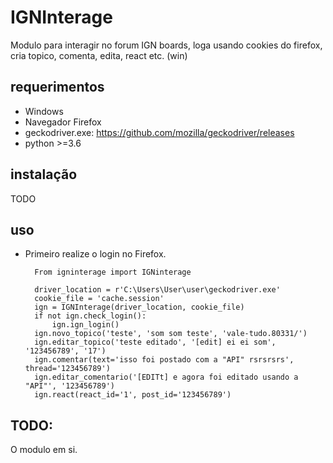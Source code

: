 
# IGNInterage
Modulo para interagir no forum IGN boards, loga usando cookies do firefox, cria topico, comenta, edita, react etc. (win)

## requerimentos
- Windows
- Navegador Firefox
- geckodriver.exe: https://github.com/mozilla/geckodriver/releases
- python >=3.6

## instalação
   TODO

## uso
- Primeiro realize o login no Firefox.

 
        From igninterage import IGNinterage

        driver_location = r'C:\Users\User\user\geckodriver.exe'
        cookie_file = 'cache.session'
        ign = IGNInterage(driver_location, cookie_file)
        if not ign.check_login():
            ign.ign_login()
        ign.novo_topico('teste', 'som som teste', 'vale-tudo.80331/')    
        ign.editar_topico('teste editado', '[edit] ei ei som', '123456789', '17')
        ign.comentar(text='isso foi postado com a "API" rsrsrsrs', thread='123456789')
        ign.editar_comentario('[EDITt] e agora foi editado usando a "API"', '123456789')
        ign.react(react_id='1', post_id='123456789')
## TODO:
O modulo em si.
